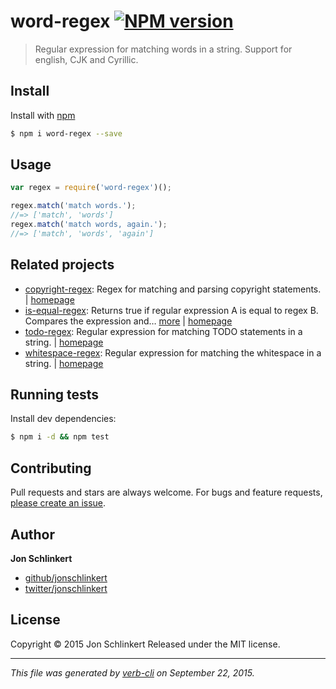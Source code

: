 # word-regex [![NPM version](https://badge.fury.io/js/word-regex.svg)](http://badge.fury.io/js/word-regex)

> Regular expression for matching words in a string. Support for english, CJK and Cyrillic.

## Install

Install with [npm](https://www.npmjs.com/)

```sh
$ npm i word-regex --save
```

## Usage

```js
var regex = require('word-regex')();

regex.match('match words.');
//=> ['match', 'words']
regex.match('match words, again.');
//=> ['match', 'words', 'again']
```

## Related projects

* [copyright-regex](https://www.npmjs.com/package/copyright-regex): Regex for matching and parsing copyright statements. | [homepage](https://github.com/regexps/copyright-regex)
* [is-equal-regex](https://www.npmjs.com/package/is-equal-regex): Returns true if regular expression A is equal to regex B. Compares the expression and… [more](https://www.npmjs.com/package/is-equal-regex) | [homepage](https://github.com/jonschlinkert/is-equal-regex)
* [todo-regex](https://www.npmjs.com/package/todo-regex): Regular expression for matching TODO statements in a string. | [homepage](https://github.com/regexps/todo-regex)
* [whitespace-regex](https://www.npmjs.com/package/whitespace-regex): Regular expression for matching the whitespace in a string. | [homepage](https://github.com/regexps/whitespace-regex)

## Running tests

Install dev dependencies:

```sh
$ npm i -d && npm test
```

## Contributing

Pull requests and stars are always welcome. For bugs and feature requests, [please create an issue](https://github.com/regexps/word-regex/issues/new).

## Author

**Jon Schlinkert**

+ [github/jonschlinkert](https://github.com/jonschlinkert)
+ [twitter/jonschlinkert](http://twitter.com/jonschlinkert)

## License

Copyright © 2015 Jon Schlinkert
Released under the MIT license.

***

_This file was generated by [verb-cli](https://github.com/assemble/verb-cli) on September 22, 2015._